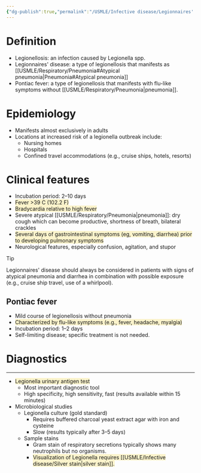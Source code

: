 ```yaml
---
{"dg-publish":true,"permalink":"/USMLE/Infective disease/Legionnaires' disease/","title":"Legionnaires' disease"}
---
```



# Definition
- Legionellosis: an infection caused by Legionella spp.
- Legionnaires' disease: a type of legionellosis that manifests as [[USMLE/Respiratory/Pneumonia#Atypical pneumonia\|Pneumonia#Atypical pneumonia]]
- Pontiac fever: a type of legionellosis that manifests with flu-like symptoms without [[USMLE/Respiratory/Pneumonia\|pneumonia]].
# Epidemiology
- Manifests almost exclusively in adults
- Locations at increased risk of a legionella outbreak include:
	- Nursing homes
	- Hospitals
	- Confined travel accommodations (e.g., cruise ships, hotels, resorts)
# Clinical features
- Incubation period: 2–10 days
- <span style="background:rgba(240, 200, 0, 0.2)">Fever >39 C (102.2 F)</span>
- <span style="background:rgba(240, 200, 0, 0.2)">Bradycardia relative to high fever</span>
- Severe atypical [[USMLE/Respiratory/Pneumonia\|pneumonia]]: dry cough which can become productive, shortness of breath, bilateral crackles
- <span style="background:rgba(240, 200, 0, 0.2)">Several days of gastrointestinal symptoms (eg, vomiting, diarrhea) prior to developing pulmonary symptoms</span>
- Neurological features, especially confusion, agitation, and stupor

> [!tip] 
> Legionnaires' disease should always be considered in patients with signs of atypical pneumonia and diarrhea in combination with possible exposure (e.g., cruise ship travel, use of a whirlpool).

## Pontiac fever
- Mild course of legionellosis without pneumonia
- <span style="background:rgba(240, 200, 0, 0.2)">Characterized by flu-like symptoms (e.g., fever, headache, myalgia)</span>
- Incubation period: 1–2 days 
- Self-limiting disease; specific treatment is not needed.
# Diagnostics
---
- <span style="background:rgba(240, 200, 0, 0.2)">Legionella urinary antigen test</span> 
	- Most important diagnostic tool
	- High specificity, high sensitivity, fast (results available within 15 minutes)
- Microbiological studies
	- Legionella culture (gold standard) 
		- Requires buffered charcoal yeast extract agar with iron and cysteine 
		- Slow (results typically after 3–5 days)
	- Sample stains
		- Gram stain of respiratory secretions typically shows many neutrophils but no organisms. 
		- <span style="background:rgba(240, 200, 0, 0.2)">Visualization of Legionella requires [[USMLE/Infective disease/Silver stain\|silver stain]].</span>
